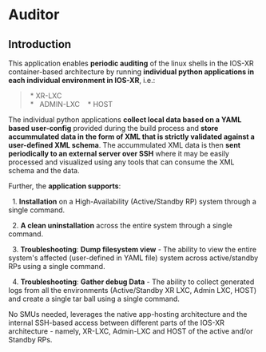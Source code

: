 # Auditor

## Introduction

This application enables **periodic auditing** of the linux shells in the IOS-XR container-based architecture by running **individual python applications in each individual environment in IOS-XR**, i.e.:  

>
>  *    XR-LXC     
>  *    ADMIN-LXC   
>  *    HOST    
  

The individual python applications **collect local data based on a YAML based user-config** provided during the build process and **store accummulated data in the form of XML that is strictly validated against a user-defined XML schema**. The accummulated XML data is then **sent periodically to an external server over SSH** where it may be easily processed and visualized using any tools that can consume the XML schema and the data.

Further, the **application supports**:  

    1.  **Installation** on a High-Availability (Active/Standby RP) system through a single command.  
    
    2.  **A clean uninstallation** across the entire system through a single command.  
    
    3.  **Troubleshooting**:  **Dump filesystem view** - The ability to view the entire system's affected (user-defined in YAML file) system across active/standby RPs using a single command.  
    
    4.  **Troubleshooting**:  **Gather debug Data** - The ability to collect generated logs from all the environments (Active/Standby XR LXC, Admin LXC, HOST) and create a single tar ball using a single command.  
    
    
No SMUs needed, leverages the native app-hosting architecture and the internal SSH-based access between different parts of the IOS-XR architecture - namely, XR-LXC, Admin-LXC and HOST of the active and/or Standby RPs.






    
